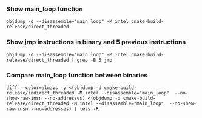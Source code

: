 ### Show main_loop function

```shell
objdump -d --disassemble="main_loop" -M intel cmake-build-release/direct_threaded
```

### Show jmp instructions in binary and 5 previous instructions

```shell
objdump -d --disassemble="main_loop" -M intel cmake-build-release/direct_threaded | grep -B 5 jmp
```

### Compare main_loop function between binaries

```shell
diff --color=always -y <(objdump -d cmake-build-release/indirect_threaded -M intel --disassemble="main_loop"  --no-show-raw-insn --no-addresses) <(objdump -d cmake-build-release/direct_threaded -M intel --disassemble="main_loop"  --no-show-raw-insn --no-addresses) | less -R
```
